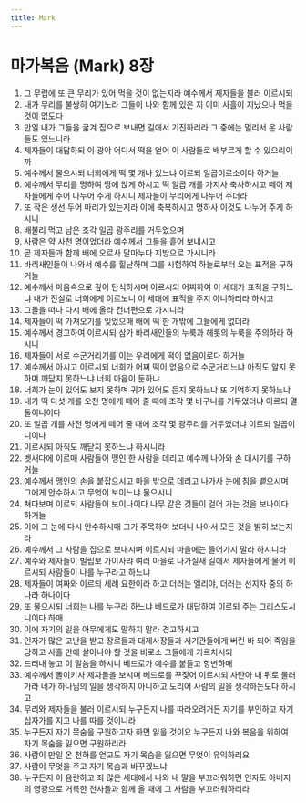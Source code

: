 ```yaml
---
title: Mark
---
```


# 마가복음 (Mark) 8장
1. 그 무렵에 또 큰 무리가 있어 먹을 것이 없는지라 예수께서 제자들을 불러 이르시되
1. 내가 무리를 불쌍히 여기노라 그들이 나와 함께 있은 지 이미 사흘이 지났으나 먹을 것이 없도다
1. 만일 내가 그들을 굶겨 집으로 보내면 길에서 기진하리라 그 중에는 멀리서 온 사람들도 있느니라
1. 제자들이 대답하되 이 광야 어디서 떡을 얻어 이 사람들로 배부르게 할 수 있으리이까
1. 예수께서 물으시되 너희에게 떡 몇 개나 있느냐 이르되 일곱이로소이다 하거늘
1. 예수께서 무리를 명하여 땅에 앉게 하시고 떡 일곱 개를 가지사 축사하시고 떼어 제자들에게 주어 나누어 주게 하시니 제자들이 무리에게 나누어 주더라
1. 또 작은 생선 두어 마리가 있는지라 이에 축복하시고 명하사 이것도 나누어 주게 하시니
1. 배불리 먹고 남은 조각 일곱 광주리를 거두었으며
1. 사람은 약 사천 명이었더라 예수께서 그들을 흩어 보내시고
1. 곧 제자들과 함께 배에 오르사 달마누다 지방으로 가시니라
1. 바리새인들이 나와서 예수를 힐난하며 그를 시험하여 하늘로부터 오는 표적을 구하거늘
1. 예수께서 마음속으로 깊이 탄식하시며 이르시되 어찌하여 이 세대가 표적을 구하느냐 내가 진실로 너희에게 이르노니 이 세대에 표적을 주지 아니하리라 하시고
1. 그들을 떠나 다시 배에 올라 건너편으로 가시니라
1. 제자들이 떡 가져오기를 잊었으매 배에 떡 한 개밖에 그들에게 없더라
1. 예수께서 경고하여 이르시되 삼가 바리새인들의 누룩과 헤롯의 누룩을 주의하라 하시니
1. 제자들이 서로 수군거리기를 이는 우리에게 떡이 없음이로다 하거늘
1. 예수께서 아시고 이르시되 너희가 어찌 떡이 없음으로 수군거리느냐 아직도 알지 못하며 깨닫지 못하느냐 너희 마음이 둔하냐
1. 너희가 눈이 있어도 보지 못하며 귀가 있어도 듣지 못하느냐 또 기억하지 못하느냐
1. 내가 떡 다섯 개를 오천 명에게 떼어 줄 때에 조각 몇 바구니를 거두었더냐 이르되 열둘이니이다
1. 또 일곱 개를 사천 명에게 떼어 줄 때에 조각 몇 광주리를 거두었더냐 이르되 일곱이니이다
1. 이르시되 아직도 깨닫지 못하느냐 하시니라
1. 벳새다에 이르매 사람들이 맹인 한 사람을 데리고 예수께 나아와 손 대시기를 구하거늘
1. 예수께서 맹인의 손을 붙잡으시고 마을 밖으로 데리고 나가사 눈에 침을 뱉으시며 그에게 안수하시고 무엇이 보이느냐 물으시니
1. 쳐다보며 이르되 사람들이 보이나이다 나무 같은 것들이 걸어 가는 것을 보나이다 하거늘
1. 이에 그 눈에 다시 안수하시매 그가 주목하여 보더니 나아서 모든 것을 밝히 보는지라
1. 예수께서 그 사람을 집으로 보내시며 이르시되 마을에는 들어가지 말라 하시니라
1. 예수와 제자들이 빌립보 가이사랴 여러 마을로 나가실새 길에서 제자들에게 물어 이르시되 사람들이 나를 누구라고 하느냐
1. 제자들이 여짜와 이르되 세례 요한이라 하고 더러는 엘리야, 더러는 선지자 중의 하나라 하나이다
1. 또 물으시되 너희는 나를 누구라 하느냐 베드로가 대답하여 이르되 주는 그리스도시니이다 하매
1. 이에 자기의 일을 아무에게도 말하지 말라 경고하시고
1. 인자가 많은 고난을 받고 장로들과 대제사장들과 서기관들에게 버린 바 되어 죽임을 당하고 사흘 만에 살아나야 할 것을 비로소 그들에게 가르치시되
1. 드러내 놓고 이 말씀을 하시니 베드로가 예수를 붙들고 항변하매
1. 예수께서 돌이키사 제자들을 보시며 베드로를 꾸짖어 이르시되 사탄아 내 뒤로 물러가라 네가 하나님의 일을 생각하지 아니하고 도리어 사람의 일을 생각하는도다 하시고
1. 무리와 제자들을 불러 이르시되 누구든지 나를 따라오려거든 자기를 부인하고 자기 십자가를 지고 나를 따를 것이니라
1. 누구든지 자기 목숨을 구원하고자 하면 잃을 것이요 누구든지 나와 복음을 위하여 자기 목숨을 잃으면 구원하리라
1. 사람이 만일 온 천하를 얻고도 자기 목숨을 잃으면 무엇이 유익하리요
1. 사람이 무엇을 주고 자기 목숨과 바꾸겠느냐
1. 누구든지 이 음란하고 죄 많은 세대에서 나와 내 말을 부끄러워하면 인자도 아버지의 영광으로 거룩한 천사들과 함께 올 때에 그 사람을 부끄러워하리라
